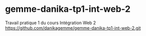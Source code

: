 # gemme-danika-tp1-int-web-2
Travail pratique 1 du cours Intégration Web 2
https://github.com/danikagemme/gemme-danika-tp1-int-web-2.git